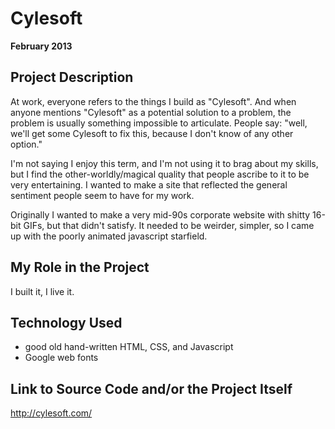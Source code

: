 # Cylesoft

**February 2013**

## Project Description

At work, everyone refers to the things I build as "Cylesoft". And when anyone mentions "Cylesoft" as a potential solution to a problem, the problem is usually something impossible to articulate. People say: "well, we'll get some Cylesoft to fix this, because I don't know of any other option."

I'm not saying I enjoy this term, and I'm not using it to brag about my skills, but I find the other-worldly/magical quality that people ascribe to it to be very entertaining. I wanted to make a site that reflected the general sentiment people seem to have for my work.

Originally I wanted to make a very mid-90s corporate website with shitty 16-bit GIFs, but that didn't satisfy. It needed to be weirder, simpler, so I came up with the poorly animated javascript starfield.

## My Role in the Project

I built it, I live it.

## Technology Used

- good old hand-written HTML, CSS, and Javascript
- Google web fonts

## Link to Source Code and/or the Project Itself

http://cylesoft.com/